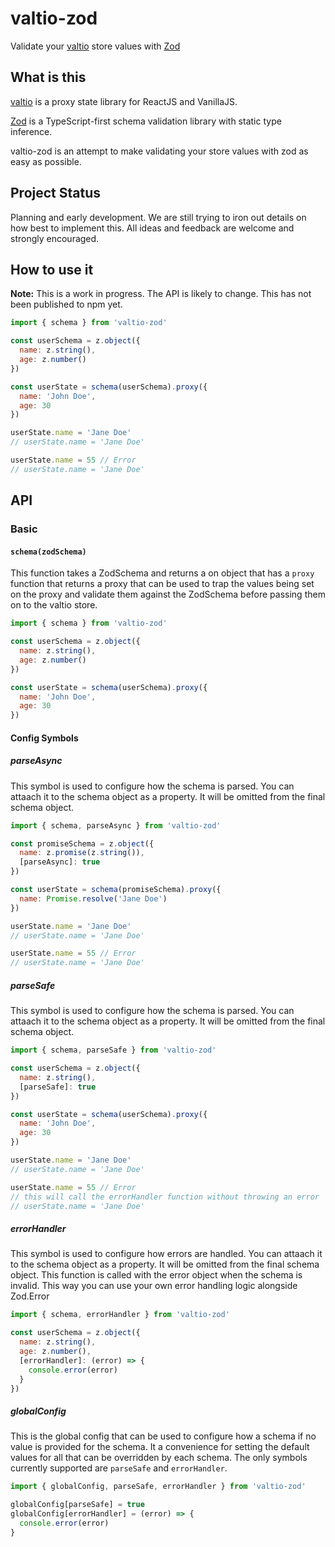 # valtio-zod

Validate your [valtio](https://github.com/pmndrs/valtio) store values with [Zod](https://zod.dev/)

## What is this

[valtio](https://github.com/pmndrs/valtio) is
a proxy state library for ReactJS and VanillaJS.

[Zod](https://zod.dev/) is a TypeScript-first
schema validation library with static type inference.

valtio-zod is an attempt to make validating your store values
with zod as easy as possible.

## Project Status

Planning and early development. We are still trying to iron out details on how best to implement this. All ideas and feedback
are welcome and strongly encouraged.

## How to use it

**Note:** This is a work in progress. The API is likely to change. This has not been published to npm yet.

```js
import { schema } from 'valtio-zod'

const userSchema = z.object({
  name: z.string(),
  age: z.number()
})

const userState = schema(userSchema).proxy({
  name: 'John Doe',
  age: 30
})

userState.name = 'Jane Doe'
// userState.name = 'Jane Doe'

userState.name = 55 // Error
// userState.name = 'Jane Doe'
```

## API

### Basic

#### `schema(zodSchema)`

This function takes a ZodSchema and returns a on object that has a `proxy`
function that returns a proxy that can be used to trap the values being set on the proxy
and validate them against the ZodSchema before passing them on to the valtio store.

```js
import { schema } from 'valtio-zod'

const userSchema = z.object({
  name: z.string(),
  age: z.number()
})

const userState = schema(userSchema).proxy({
  name: 'John Doe',
  age: 30
})
```

#### Config Symbols

##### parseAsync

This symbol is used to configure how the schema is parsed. You can attaach
it to the schema object as a property. It will be omitted from the final schema object.

```js
import { schema, parseAsync } from 'valtio-zod'

const promiseSchema = z.object({
  name: z.promise(z.string()),
  [parseAsync]: true
})

const userState = schema(promiseSchema).proxy({
  name: Promise.resolve('Jane Doe')
})

userState.name = 'Jane Doe'
// userState.name = 'Jane Doe'

userState.name = 55 // Error
// userState.name = 'Jane Doe'
```

##### parseSafe

This symbol is used to configure how the schema is parsed.
You can attaach it to the schema object as a property. It will be omitted from the final schema object.

```js
import { schema, parseSafe } from 'valtio-zod'

const userSchema = z.object({
  name: z.string(),
  [parseSafe]: true
})

const userState = schema(userSchema).proxy({
  name: 'John Doe',
  age: 30
})

userState.name = 'Jane Doe'
// userState.name = 'Jane Doe'

userState.name = 55 // Error
// this will call the errorHandler function without throwing an error
// userState.name = 'Jane Doe'
```

##### errorHandler

This symbol is used to configure how errors are handled.
You can attaach it to the schema object as a property. It will be omitted from the final schema object.
This function is called with the error object when the schema is invalid.
This way you can use your own error handling logic alongside Zod.Error

```js
import { schema, errorHandler } from 'valtio-zod'

const userSchema = z.object({
  name: z.string(),
  age: z.number(),
  [errorHandler]: (error) => {
    console.error(error)
  }
})
```

##### globalConfig

This is the global config that can be used to configure how a schema if
no value is provided for the schema. It a convenience for setting the
default values for all that can be overridden by each schema. The only
symbols currently supported are `parseSafe` and `errorHandler`.

```js
import { globalConfig, parseSafe, errorHandler } from 'valtio-zod'

globalConfig[parseSafe] = true
globalConfig[errorHandler] = (error) => {
  console.error(error)
}
```
